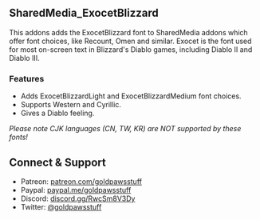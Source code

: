 ## SharedMedia_ExocetBlizzard
This addons adds the ExocetBlizzard font to SharedMedia addons which offer font choices, like Recount, Omen and similar. Exocet is the font used for most on-screen text in Blizzard's Diablo games, including Diablo II and Diablo III.

### Features
* Adds ExocetBlizzardLight and ExocetBlizzardMedium font choices.
* Supports Western and Cyrillic.
* Gives a Diablo feeling.

*Please note CJK languages (CN, TW, KR) are NOT supported by these fonts!*

## Connect & Support
* Patreon: [patreon.com/goldpawsstuff](https://www.patreon.com/goldpawsstuff)
* Paypal: [paypal.me/goldpawsstuff](https://www.paypal.me/goldpawsstuff)
* Discord: [discord.gg/RwcSm8V3Dy](https://discord.gg/RwcSm8V3Dy)
* Twitter: [@goldpawsstuff](https://twitter.com/goldpawsstuff)
